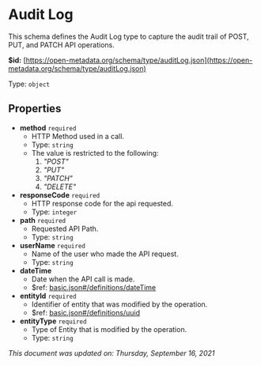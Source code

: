 # Audit Log

This schema defines the Audit Log type to capture the audit trail of POST, PUT, and PATCH API operations.

**$id:** [https://open-metadata.org/schema/type/auditLog.json](https://open-metadata.org/schema/type/auditLog.json)

Type: `object`

## Properties

* **method** `required`
  * HTTP Method used in a call.
  * Type: `string`
  * The value is restricted to the following: 
    1. _"POST"_
    2. _"PUT"_
    3. _"PATCH"_
    4. _"DELETE"_
* **responseCode** `required`
  * HTTP response code for the api requested.
  * Type: `integer`
* **path** `required`
  * Requested API Path.
  * Type: `string`
* **userName** `required`
  * Name of the user who made the API request.
  * Type: `string`
* **dateTime**
  * Date when the API call is made.
  * $ref: [basic.json\#/definitions/dateTime](basic.md#datetime)
* **entityId** `required`
  * Identifier of entity that was modified by the operation.
  * $ref: [basic.json\#/definitions/uuid](basic.md#uuid)
* **entityType** `required`
  * Type of Entity that is modified by the operation.
  * Type: `string`

_This document was updated on: Thursday, September 16, 2021_

